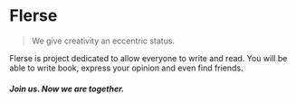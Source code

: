 # Flerse
> We give creativity an eccentric status.

Flerse is project dedicated to allow everyone to write and read. You will be able to write book, express your opinion and even find friends.
##### Join us. Now we are together.
